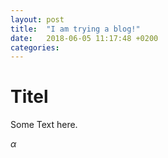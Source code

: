 ```yaml
---
layout: post
title:  "I am trying a blog!"
date:   2018-06-05 11:17:48 +0200
categories:
---
```


# Titel

Some Text here.

$\alpha$
